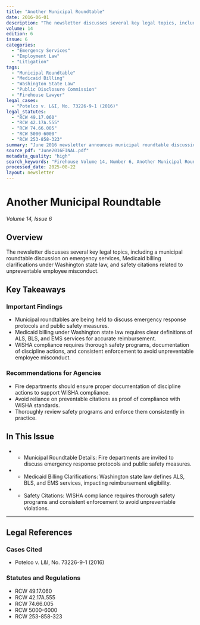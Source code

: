```yaml
---
title: "Another Municipal Roundtable"
date: 2016-06-01
description: "The newsletter discusses several key legal topics, including a municipal roundtable discussion on emergency services, Medicaid billing clarifications under Washington state law, and safety citations related to unpreventable employee misconduct."
volume: 14
edition: 6
issue: 6
categories:
  - "Emergency Services"
  - "Employment Law"
  - "Litigation"
tags:
  - "Municipal Roundtable"
  - "Medicaid Billing"
  - "Washington State Law"
  - "Public Disclosure Commission"
  - "Firehouse Lawyer"
legal_cases:
  - "Potelco v. L&I, No. 73226-9-1 (2016)"
legal_statutes:
  - "RCW 49.17.060"
  - "RCW 42.17A.555"
  - "RCW 74.66.005"
  - "RCW 5000-6000"
  - "RCW 253-858-323"
summary: "June 2016 newsletter announces municipal roundtable discussion on emergency services at West Pierce Fire Station 21, provides Medicaid billing clarifications under Washington state law for ALS, BLS, and EMS services per RCW 74.66.005, analyzes WISHA compliance requirements including Potelco v. L&I case regarding unpreventable employee misconduct, and offers guidance on safety program documentation and enforcement."
source_pdf: "June2016FINAL.pdf"
metadata_quality: "high"
search_keywords: "Firehouse Volume 14, Number 6, Another Municipal Roundtable, Municipal Roundtable Discussion, Next Friday June 24, West Pierce Fire and Rescue Station 21, MR free discussion group, RCW 74.66.005"
processed_date: 2025-08-22
layout: newsletter
---
```


# Another Municipal Roundtable

*Volume 14, Issue 6*

## Overview

The newsletter discusses several key legal topics, including a municipal roundtable discussion on emergency services, Medicaid billing clarifications under Washington state law, and safety citations related to unpreventable employee misconduct.

## Key Takeaways

### Important Findings

- Municipal roundtables are being held to discuss emergency response protocols and public safety measures.
- Medicaid billing under Washington state law requires clear definitions of ALS, BLS, and EMS services for accurate reimbursement.
- WISHA compliance requires thorough safety programs, documentation of discipline actions, and consistent enforcement to avoid unpreventable employee misconduct.

### Recommendations for Agencies

- Fire departments should ensure proper documentation of discipline actions to support WISHA compliance.
- Avoid reliance on preventable citations as proof of compliance with WISHA standards.
- Thoroughly review safety programs and enforce them consistently in practice.

## In This Issue

- - Municipal Roundtable Details: Fire departments are invited to discuss emergency response protocols and public safety measures.
- - Medicaid Billing Clarifications: Washington state law defines ALS, BLS, and EMS services, impacting reimbursement eligibility.
- - Safety Citations: WISHA compliance requires thorough safety programs and consistent enforcement to avoid unpreventable violations.

---

## Legal References

### Cases Cited

- Potelco v. L&I, No. 73226-9-1 (2016)

### Statutes and Regulations

- RCW 49.17.060
- RCW 42.17A.555
- RCW 74.66.005
- RCW 5000-6000
- RCW 253-858-323

